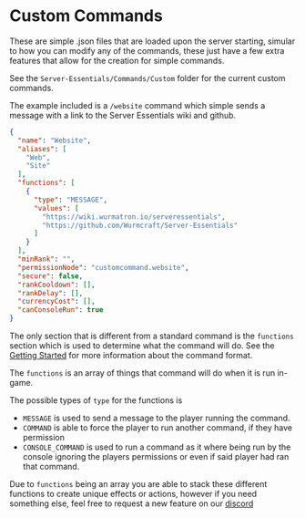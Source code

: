 # Custom Commands

These are simple .json files that are loaded upon the server starting, simular to how you can modify any of the commands, these just have a few extra features that allow for the creation for simple commands.

See the `Server-Essentials/Commands/Custom` folder for the current custom commands.

The example included is a `/website` command which simple sends a message with a link to the Server Essentials wiki and github.

```json
{
  "name": "Website",
  "aliases": [
    "Web",
    "Site"
  ],
  "functions": [
    {
      "type": "MESSAGE",
      "values": [
        "https://wiki.wurmatron.io/serveressentials",
        "https://github.com/Wurmcraft/Server-Essentials"
      ]
    }
  ],
  "minRank": "",
  "permissionNode": "customcommand.website",
  "secure": false,
  "rankCooldown": [],
  "rankDelay": [],
  "currencyCost": [],
  "canConsoleRun": true
}
```

The only section that is different from a standard command is the `functions` section which is used to determine what the command will do.
See the [Getting Started](../getting-started) for more information about the command format.

The `functions` is an array of things that command will do when it is run in-game.

The possible types of `type` for the functions is

- `MESSAGE` is used to send a message to the player running the command.
- `COMMAND` is able to force the player to run another command, if they have permission
- `CONSOLE_COMMAND` is used to run a command as it where being run by the console ignoring the players permissions or even if said player had ran that command.

Due to `functions` being an array you are able to stack these different functions to create unique effects or actions, however if you need something else, feel free to request a new feature on our [discord](https://discord.gg/jMHgCAY)
